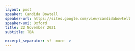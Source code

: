 ```yaml
---
layout: post
speaker: Candida Bowtell
speaker-url: https://sites.google.com/view/candidabowtell
speaker-uni: Oxford
title: 22 November 2021
subtitle: TBA

excerpt_separator: <!--more-->
---
```




<!--more-->